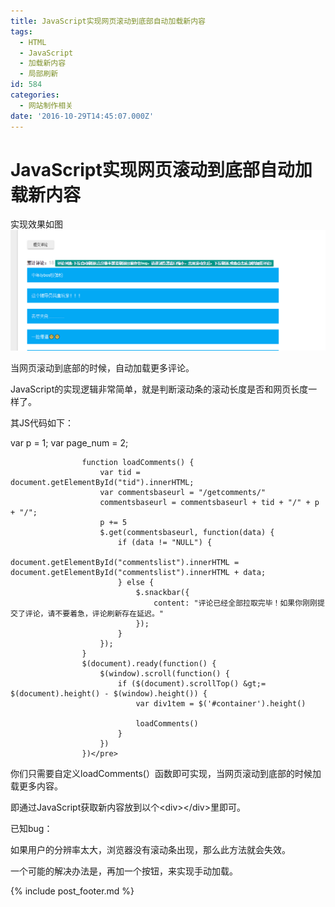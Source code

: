 ```yaml
---
title: JavaScript实现网页滚动到底部自动加载新内容
tags:
  - HTML
  - JavaScript
  - 加载新内容
  - 局部刷新
id: 584
categories:
  - 网站制作相关
date: '2016-10-29T14:45:07.000Z'
---
```


# JavaScript实现网页滚动到底部自动加载新内容

实现效果如图[![QQ&#x622A;&#x56FE;20161029143852](https://raw.githubusercontent.com/ankanch/blog/master/images/wp-content/uploads/2016/10/QQ截图20161029143852.png)](https://raw.githubusercontent.com/ankanch/blog/master/images/wp-content/uploads/2016/10/QQ截图20161029143852.png)

当网页滚动到底部的时候，自动加载更多评论。

JavaScript的实现逻辑非常简单，就是判断滚动条的滚动长度是否和网页长度一样了。

其JS代码如下：

var p = 1; var page\_num = 2;

```text
                function loadComments() {
                    var tid = document.getElementById("tid").innerHTML;
                    var commentsbaseurl = "/getcomments/"
                    commentsbaseurl = commentsbaseurl + tid + "/" + p + "/";
                    p += 5
                    $.get(commentsbaseurl, function(data) {
                        if (data != "NULL") {
                            document.getElementById("commentslist").innerHTML = document.getElementById("commentslist").innerHTML + data;
                        } else {
                            $.snackbar({
                                content: "评论已经全部拉取完毕！如果你刚刚提交了评论，请不要着急，评论刷新存在延迟。"
                            });
                        }
                    });
                }
                $(document).ready(function() {
                    $(window).scroll(function() {
                        if ($(document).scrollTop() &gt;= $(document).height() - $(window).height()) {
                            var div1tem = $('#container').height()

                            loadComments()
                        }
                    })
                })</pre>
```

你们只需要自定义loadComments\(）函数即可实现，当网页滚动到底部的时候加载更多内容。

即通过JavaScript获取新内容放到以个&lt;div&gt;&lt;/div&gt;里即可。

已知bug：

如果用户的分辨率太大，浏览器没有滚动条出现，那么此方法就会失效。

一个可能的解决办法是，再加一个按钮，来实现手动加载。



{% include post_footer.md %}